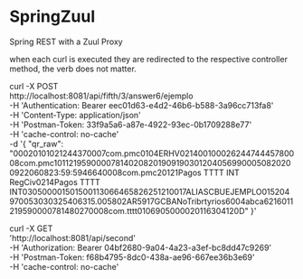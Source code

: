 # SpringZuul
Spring REST with a Zuul Proxy


when each curl is executed they are redirected to the respective controller method, the verb does not matter.


 curl -X POST \
          http://localhost:8081/api/fifth/3/answer6/ejemplo \
          -H 'Authentication: Bearer eec01d63-e4d2-46b6-b588-3a96cc713fa8' \
          -H 'Content-Type: application/json' \
          -H 'Postman-Token: 33f9a5a6-a87e-4922-93ec-0b1709288e77' \
          -H 'cache-control: no-cache' \
          -d '{
            "qr_raw": "00020101021244370007com.pmc0104ERHV02140010002624474445780008com.pmc1011219590000781402082019091903012040569900050820200922060823:59:5946640008com.pmc20121Pagos TTTT INT RegCiv0214Pagos TTTT INT030500001501500113066465826251210017ALIASCBUEJEMPLO015204970053030325406315.005802AR5917GCBANoTribrtyrios6004abca6216011219590000781480270008com.tttt0106905000020116304120D"
        }'


curl -X GET \
  'http://localhost:8081/api/second' \
  -H 'Authorization: Bearer 04bf2680-9a04-4a23-a3ef-bc8dd47c9269' \
  -H 'Postman-Token: f68b4795-8dc0-438a-ae96-667ee36b3e69' \
  -H 'cache-control: no-cache'
